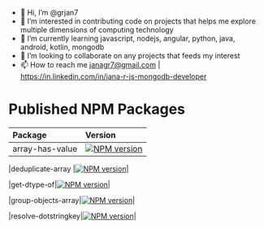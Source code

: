 - 👋 Hi, I’m @grjan7
- 👀 I’m interested in contributing code on projects that helps me explore multiple dimensions of computing technology
- 🌱 I’m currently learning javascript, nodejs, angular, python, java, android, kotlin, mongodb
- 💞️ I’m looking to collaborate on any projects that feeds my interest
- 📫 How to reach me janagr7@gmail.com | https://in.linkedin.com/in/jana-r-js-mongodb-developer

# Published NPM Packages
|Package | Version |
|:-------|:--------|
|array-has-value|[![NPM version](https://img.shields.io/npm/v/array-has-value.svg)](https://www.npmjs.com/package/array-has-value)|

|deduplicate-array |[![NPM version](https://img.shields.io/npm/v/deduplicate-array.svg)](https://www.npmjs.com/package/deduplicate-array)|

|get-dtype-of|[![NPM version](https://img.shields.io/npm/v/get-dtype-of.svg)](https://www.npmjs.com/package/get-dtype-of)|

|group-objects-array|[![NPM version](https://img.shields.io/npm/v/group-objects-array.svg)](https://www.npmjs.com/package/group-objects-array)|

|resolve-dotstringkey|[![NPM version](https://img.shields.io/npm/v/resolve-dotstringkey.svg)](https://www.npmjs.com/package/resolve-dotstringkey)|


<!---
grjan7/grjan7 is a ✨ special ✨ repository because its `README.md` (this file) appears on your GitHub profile.
You can click the Preview link to take a look at your changes.
--->
